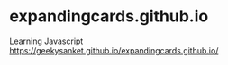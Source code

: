 # expandingcards.github.io
Learning Javascript
https://geekysanket.github.io/expandingcards.github.io/
